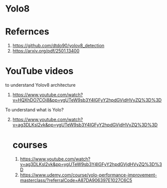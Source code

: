 # Yolo8
# Refernces
1. https://github.com/dtdo90/yolov8_detection
2. https://arxiv.org/pdf/2501.13400

# YouTube videos 
to understand Yolov8 architecture 
1. https://www.youtube.com/watch?v=HQXhDO7COj8&pp=ygUTeW9sb3Y4IGFyY2hpdGVjdHVyZQ%3D%3D
   
To understand what is Yolo?

2. https://www.youtube.com/watch?v=ag3DLKsl2vk&pp=ygUTeW9sb3Y4IGFyY2hpdGVjdHVyZQ%3D%3D

   # courses
   1. https://www.youtube.com/watch?v=ag3DLKsl2vk&pp=ygUTeW9sb3Y4IGFyY2hpdGVjdHVyZQ%3D%3D
   2. https://www.udemy.com/course/yolo-performance-improvement-masterclass/?referralCode=A87DA906397E1027C6C5
